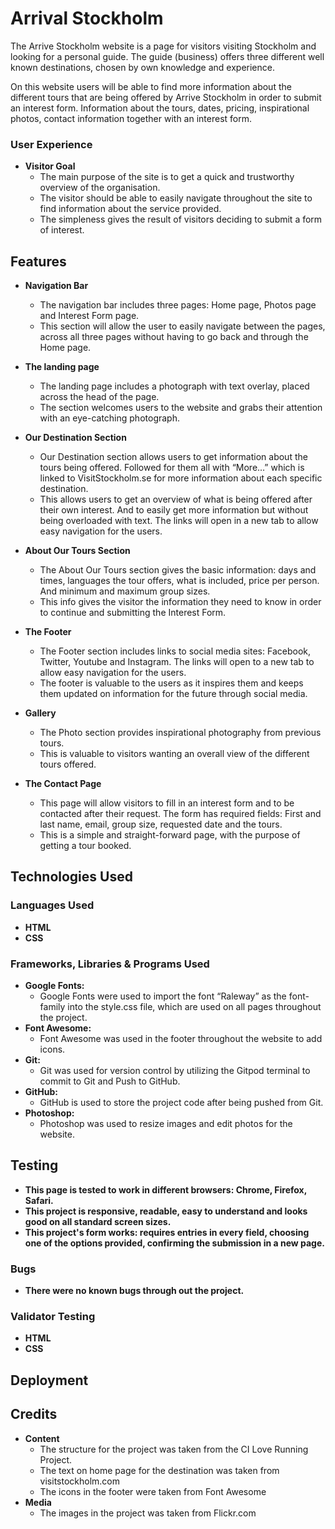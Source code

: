 # Arrival Stockholm 

The Arrive Stockholm website is a page for visitors visiting Stockholm and looking for a personal guide. The guide (business) offers three different well known destinations, chosen by own knowledge and experience. 

On this website users will be able to find more information about the different tours that are being offered by Arrive Stockholm in order to submit an interest form. Information about the tours, dates, pricing, inspirational photos, contact information together with an interest form. 

### User Experience
- __Visitor Goal__
    - The main purpose of the site is to get a quick and trustworthy overview of the organisation.
    - The visitor should be able to easily navigate throughout the site to find information about the service provided. 
    - The simpleness gives the result of visitors deciding to submit a form of interest. 
 	

## Features 
- __Navigation Bar__
    - The navigation bar includes three pages: Home page, Photos page and Interest Form page. 
    - This section will allow the user to easily navigate between the pages, across all three pages without having to go back and through the Home page. 

- __The landing page__
    - The landing page includes a photograph with text overlay, placed across the head of the page.
    - The section welcomes users to the website and grabs their attention with an eye-catching photograph.

- __Our Destination Section__
   - Our Destination section allows users to get information about the tours being offered. Followed for them all with “More…” which is linked to VisitStockholm.se for more information about each specific destination. 
   - This allows users to get an overview of what is being offered after their own interest. And to easily get more information but without being overloaded with text. The links will open in a new tab to allow easy navigation for the users.

- __About Our Tours Section__
    - The About Our Tours section gives the basic information: days and times, languages the tour offers, what is included, price per person. And minimum and maximum group sizes. 
    - This info gives the visitor the information they need to know in order to continue and submitting the Interest Form. 

- __The Footer__
    - The Footer section includes links to social media sites: Facebook, Twitter, Youtube and Instagram. The links will open to a new tab to allow easy navigation for the users. 
    - The footer is valuable to the users as it inspires them and keeps them updated on information for the future through social media.
- __Gallery__
    - The Photo section provides inspirational photography from previous tours. 
    - This is valuable to visitors wanting an overall view of the different tours offered. 

- __The Contact Page__
    - This page will allow visitors to fill in an interest form and to be contacted after their request. The form has required fields: First and last name, email, group size, requested date and the tours. 
    - This is a simple and straight-forward page, with the purpose of getting a tour booked. 

## Technologies Used 

### Languages Used
- __HTML__
- __CSS__

### Frameworks, Libraries & Programs Used
- __Google Fonts:__
    - Google Fonts were used to import the font “Raleway” as the font-family into the style.css file, which are used on all pages throughout the project.
- __Font Awesome:__
    - Font Awesome was used in the footer throughout the website to add icons.
- __Git:__
    - Git was used for version control by utilizing the Gitpod terminal to commit to Git and Push to GitHub.
- __GitHub:__
    - GitHub is used to store the project code after being pushed from Git.
- __Photoshop:__
    - Photoshop was used to resize images and edit photos for the website.

## Testing 
- __This page is tested to work in different browsers: Chrome, Firefox, Safari.__
- __This project is responsive, readable, easy to understand and looks good on all standard screen sizes.__
- __This project's form works: requires entries in every field, choosing one of the options provided, confirming the submission in a new page.__

### Bugs
- __There were no known bugs through out the project.__

### Validator Testing 
- __HTML__
- __CSS__

## Deployment 

## Credits
- __Content__
    - The structure for the project was taken from the CI Love Running Project. 
    - The text on home page for the destination was taken from visitstockholm.com 
    - The icons in the footer were taken from Font Awesome
- __Media__
    - The images in the project was taken from Flickr.com

